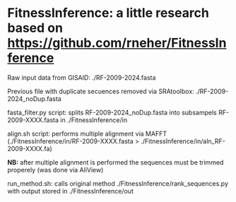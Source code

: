 # FitnessInference: a little research based on https://github.com/rneher/FitnessInference 

Raw input data from GISAID: ./RF-2009-2024.fasta 

Previous file with duplicate secuences removed via SRAtoolbox: ./RF-2009-2024_noDup.fasta

fasta_filter.py script: splits RF-2009-2024_noDup.fasta into subsampels RF-2009-XXXX.fasta in ./FitnessInference/in

align.sh script: performs multiple alignment via MAFFT (./FitnessInference/in/RF-2009-XXXX.fasta > ./FitnessInference/in/aln_RF-2009-XXXX.fa)

**NB:** after multiple alignment is performed the sequences must be trimmed properely (was done via AliView)

run_method.sh: calls original method ./FitnessInference/rank_sequences.py with output stored in ./FitnessInference/out
